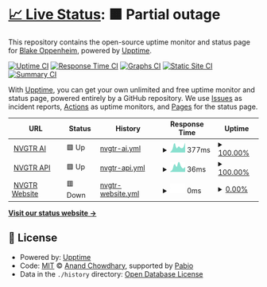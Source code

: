 # [📈 Live Status](https://status.nvgtr.ai): <!--live status--> **🟧 Partial outage**

This repository contains the open-source uptime monitor and status page for [Blake Oppenheim](https://status.nvgtr.ai), powered by [Upptime](https://github.com/upptime/upptime).

[![Uptime CI](https://github.com/blakeoppenheim/nvgtr-status/workflows/Uptime%20CI/badge.svg)](https://github.com/blakeoppenheim/nvgtr-status/actions?query=workflow%3A%22Uptime+CI%22)
[![Response Time CI](https://github.com/blakeoppenheim/nvgtr-status/workflows/Response%20Time%20CI/badge.svg)](https://github.com/blakeoppenheim/nvgtr-status/actions?query=workflow%3A%22Response+Time+CI%22)
[![Graphs CI](https://github.com/blakeoppenheim/nvgtr-status/workflows/Graphs%20CI/badge.svg)](https://github.com/blakeoppenheim/nvgtr-status/actions?query=workflow%3A%22Graphs+CI%22)
[![Static Site CI](https://github.com/blakeoppenheim/nvgtr-status/workflows/Static%20Site%20CI/badge.svg)](https://github.com/blakeoppenheim/nvgtr-status/actions?query=workflow%3A%22Static+Site+CI%22)
[![Summary CI](https://github.com/blakeoppenheim/nvgtr-status/workflows/Summary%20CI/badge.svg)](https://github.com/blakeoppenheim/nvgtr-status/actions?query=workflow%3A%22Summary+CI%22)

With [Upptime](https://upptime.js.org), you can get your own unlimited and free uptime monitor and status page, powered entirely by a GitHub repository. We use [Issues](https://github.com/blakeoppenheim/nvgtr-status/issues) as incident reports, [Actions](https://github.com/blakeoppenheim/nvgtr-status/actions) as uptime monitors, and [Pages](https://status.nvgtr.ai) for the status page.

<!--start: status pages-->
<!-- This summary is generated by Upptime (https://github.com/upptime/upptime) -->
<!-- Do not edit this manually, your changes will be overwritten -->
<!-- prettier-ignore -->
| URL | Status | History | Response Time | Uptime |
| --- | ------ | ------- | ------------- | ------ |
| <img alt="" src="https://icons.duckduckgo.com/ip3/app.nvgtr.ai.ico" height="13"> [NVGTR AI](https://app.nvgtr.ai) | 🟩 Up | [nvgtr-ai.yml](https://github.com/blakeoppenheim/nvgtr-status/commits/HEAD/history/nvgtr-ai.yml) | <details><summary><img alt="Response time graph" src="./graphs/nvgtr-ai/response-time-week.png" height="20"> 377ms</summary><br><a href="https://status.nvgtr.ai/history/nvgtr-ai"><img alt="Response time 329" src="https://img.shields.io/endpoint?url=https%3A%2F%2Fraw.githubusercontent.com%2Fblakeoppenheim%2Fnvgtr-status%2FHEAD%2Fapi%2Fnvgtr-ai%2Fresponse-time.json"></a><br><a href="https://status.nvgtr.ai/history/nvgtr-ai"><img alt="24-hour response time 356" src="https://img.shields.io/endpoint?url=https%3A%2F%2Fraw.githubusercontent.com%2Fblakeoppenheim%2Fnvgtr-status%2FHEAD%2Fapi%2Fnvgtr-ai%2Fresponse-time-day.json"></a><br><a href="https://status.nvgtr.ai/history/nvgtr-ai"><img alt="7-day response time 377" src="https://img.shields.io/endpoint?url=https%3A%2F%2Fraw.githubusercontent.com%2Fblakeoppenheim%2Fnvgtr-status%2FHEAD%2Fapi%2Fnvgtr-ai%2Fresponse-time-week.json"></a><br><a href="https://status.nvgtr.ai/history/nvgtr-ai"><img alt="30-day response time 329" src="https://img.shields.io/endpoint?url=https%3A%2F%2Fraw.githubusercontent.com%2Fblakeoppenheim%2Fnvgtr-status%2FHEAD%2Fapi%2Fnvgtr-ai%2Fresponse-time-month.json"></a><br><a href="https://status.nvgtr.ai/history/nvgtr-ai"><img alt="1-year response time 329" src="https://img.shields.io/endpoint?url=https%3A%2F%2Fraw.githubusercontent.com%2Fblakeoppenheim%2Fnvgtr-status%2FHEAD%2Fapi%2Fnvgtr-ai%2Fresponse-time-year.json"></a></details> | <details><summary><a href="https://status.nvgtr.ai/history/nvgtr-ai">100.00%</a></summary><a href="https://status.nvgtr.ai/history/nvgtr-ai"><img alt="All-time uptime 99.92%" src="https://img.shields.io/endpoint?url=https%3A%2F%2Fraw.githubusercontent.com%2Fblakeoppenheim%2Fnvgtr-status%2FHEAD%2Fapi%2Fnvgtr-ai%2Fuptime.json"></a><br><a href="https://status.nvgtr.ai/history/nvgtr-ai"><img alt="24-hour uptime 100.00%" src="https://img.shields.io/endpoint?url=https%3A%2F%2Fraw.githubusercontent.com%2Fblakeoppenheim%2Fnvgtr-status%2FHEAD%2Fapi%2Fnvgtr-ai%2Fuptime-day.json"></a><br><a href="https://status.nvgtr.ai/history/nvgtr-ai"><img alt="7-day uptime 100.00%" src="https://img.shields.io/endpoint?url=https%3A%2F%2Fraw.githubusercontent.com%2Fblakeoppenheim%2Fnvgtr-status%2FHEAD%2Fapi%2Fnvgtr-ai%2Fuptime-week.json"></a><br><a href="https://status.nvgtr.ai/history/nvgtr-ai"><img alt="30-day uptime 99.92%" src="https://img.shields.io/endpoint?url=https%3A%2F%2Fraw.githubusercontent.com%2Fblakeoppenheim%2Fnvgtr-status%2FHEAD%2Fapi%2Fnvgtr-ai%2Fuptime-month.json"></a><br><a href="https://status.nvgtr.ai/history/nvgtr-ai"><img alt="1-year uptime 99.92%" src="https://img.shields.io/endpoint?url=https%3A%2F%2Fraw.githubusercontent.com%2Fblakeoppenheim%2Fnvgtr-status%2FHEAD%2Fapi%2Fnvgtr-ai%2Fuptime-year.json"></a></details>
| <img alt="" src="https://icons.duckduckgo.com/ip3/app.nvgtr.ai.ico" height="13"> [NVGTR API](https://app.nvgtr.ai/api/health) | 🟩 Up | [nvgtr-api.yml](https://github.com/blakeoppenheim/nvgtr-status/commits/HEAD/history/nvgtr-api.yml) | <details><summary><img alt="Response time graph" src="./graphs/nvgtr-api/response-time-week.png" height="20"> 36ms</summary><br><a href="https://status.nvgtr.ai/history/nvgtr-api"><img alt="Response time 38" src="https://img.shields.io/endpoint?url=https%3A%2F%2Fraw.githubusercontent.com%2Fblakeoppenheim%2Fnvgtr-status%2FHEAD%2Fapi%2Fnvgtr-api%2Fresponse-time.json"></a><br><a href="https://status.nvgtr.ai/history/nvgtr-api"><img alt="24-hour response time 35" src="https://img.shields.io/endpoint?url=https%3A%2F%2Fraw.githubusercontent.com%2Fblakeoppenheim%2Fnvgtr-status%2FHEAD%2Fapi%2Fnvgtr-api%2Fresponse-time-day.json"></a><br><a href="https://status.nvgtr.ai/history/nvgtr-api"><img alt="7-day response time 36" src="https://img.shields.io/endpoint?url=https%3A%2F%2Fraw.githubusercontent.com%2Fblakeoppenheim%2Fnvgtr-status%2FHEAD%2Fapi%2Fnvgtr-api%2Fresponse-time-week.json"></a><br><a href="https://status.nvgtr.ai/history/nvgtr-api"><img alt="30-day response time 38" src="https://img.shields.io/endpoint?url=https%3A%2F%2Fraw.githubusercontent.com%2Fblakeoppenheim%2Fnvgtr-status%2FHEAD%2Fapi%2Fnvgtr-api%2Fresponse-time-month.json"></a><br><a href="https://status.nvgtr.ai/history/nvgtr-api"><img alt="1-year response time 38" src="https://img.shields.io/endpoint?url=https%3A%2F%2Fraw.githubusercontent.com%2Fblakeoppenheim%2Fnvgtr-status%2FHEAD%2Fapi%2Fnvgtr-api%2Fresponse-time-year.json"></a></details> | <details><summary><a href="https://status.nvgtr.ai/history/nvgtr-api">100.00%</a></summary><a href="https://status.nvgtr.ai/history/nvgtr-api"><img alt="All-time uptime 99.92%" src="https://img.shields.io/endpoint?url=https%3A%2F%2Fraw.githubusercontent.com%2Fblakeoppenheim%2Fnvgtr-status%2FHEAD%2Fapi%2Fnvgtr-api%2Fuptime.json"></a><br><a href="https://status.nvgtr.ai/history/nvgtr-api"><img alt="24-hour uptime 100.00%" src="https://img.shields.io/endpoint?url=https%3A%2F%2Fraw.githubusercontent.com%2Fblakeoppenheim%2Fnvgtr-status%2FHEAD%2Fapi%2Fnvgtr-api%2Fuptime-day.json"></a><br><a href="https://status.nvgtr.ai/history/nvgtr-api"><img alt="7-day uptime 100.00%" src="https://img.shields.io/endpoint?url=https%3A%2F%2Fraw.githubusercontent.com%2Fblakeoppenheim%2Fnvgtr-status%2FHEAD%2Fapi%2Fnvgtr-api%2Fuptime-week.json"></a><br><a href="https://status.nvgtr.ai/history/nvgtr-api"><img alt="30-day uptime 99.92%" src="https://img.shields.io/endpoint?url=https%3A%2F%2Fraw.githubusercontent.com%2Fblakeoppenheim%2Fnvgtr-status%2FHEAD%2Fapi%2Fnvgtr-api%2Fuptime-month.json"></a><br><a href="https://status.nvgtr.ai/history/nvgtr-api"><img alt="1-year uptime 99.92%" src="https://img.shields.io/endpoint?url=https%3A%2F%2Fraw.githubusercontent.com%2Fblakeoppenheim%2Fnvgtr-status%2FHEAD%2Fapi%2Fnvgtr-api%2Fuptime-year.json"></a></details>
| <img alt="" src="https://icons.duckduckgo.com/ip3/nvgtr.ai.ico" height="13"> [NVGTR Website](https://nvgtr.ai) | 🟥 Down | [nvgtr-website.yml](https://github.com/blakeoppenheim/nvgtr-status/commits/HEAD/history/nvgtr-website.yml) | <details><summary><img alt="Response time graph" src="./graphs/nvgtr-website/response-time-week.png" height="20"> 0ms</summary><br><a href="https://status.nvgtr.ai/history/nvgtr-website"><img alt="Response time 501" src="https://img.shields.io/endpoint?url=https%3A%2F%2Fraw.githubusercontent.com%2Fblakeoppenheim%2Fnvgtr-status%2FHEAD%2Fapi%2Fnvgtr-website%2Fresponse-time.json"></a><br><a href="https://status.nvgtr.ai/history/nvgtr-website"><img alt="24-hour response time 0" src="https://img.shields.io/endpoint?url=https%3A%2F%2Fraw.githubusercontent.com%2Fblakeoppenheim%2Fnvgtr-status%2FHEAD%2Fapi%2Fnvgtr-website%2Fresponse-time-day.json"></a><br><a href="https://status.nvgtr.ai/history/nvgtr-website"><img alt="7-day response time 0" src="https://img.shields.io/endpoint?url=https%3A%2F%2Fraw.githubusercontent.com%2Fblakeoppenheim%2Fnvgtr-status%2FHEAD%2Fapi%2Fnvgtr-website%2Fresponse-time-week.json"></a><br><a href="https://status.nvgtr.ai/history/nvgtr-website"><img alt="30-day response time 501" src="https://img.shields.io/endpoint?url=https%3A%2F%2Fraw.githubusercontent.com%2Fblakeoppenheim%2Fnvgtr-status%2FHEAD%2Fapi%2Fnvgtr-website%2Fresponse-time-month.json"></a><br><a href="https://status.nvgtr.ai/history/nvgtr-website"><img alt="1-year response time 501" src="https://img.shields.io/endpoint?url=https%3A%2F%2Fraw.githubusercontent.com%2Fblakeoppenheim%2Fnvgtr-status%2FHEAD%2Fapi%2Fnvgtr-website%2Fresponse-time-year.json"></a></details> | <details><summary><a href="https://status.nvgtr.ai/history/nvgtr-website">0.00%</a></summary><a href="https://status.nvgtr.ai/history/nvgtr-website"><img alt="All-time uptime 21.88%" src="https://img.shields.io/endpoint?url=https%3A%2F%2Fraw.githubusercontent.com%2Fblakeoppenheim%2Fnvgtr-status%2FHEAD%2Fapi%2Fnvgtr-website%2Fuptime.json"></a><br><a href="https://status.nvgtr.ai/history/nvgtr-website"><img alt="24-hour uptime 0.00%" src="https://img.shields.io/endpoint?url=https%3A%2F%2Fraw.githubusercontent.com%2Fblakeoppenheim%2Fnvgtr-status%2FHEAD%2Fapi%2Fnvgtr-website%2Fuptime-day.json"></a><br><a href="https://status.nvgtr.ai/history/nvgtr-website"><img alt="7-day uptime 0.00%" src="https://img.shields.io/endpoint?url=https%3A%2F%2Fraw.githubusercontent.com%2Fblakeoppenheim%2Fnvgtr-status%2FHEAD%2Fapi%2Fnvgtr-website%2Fuptime-week.json"></a><br><a href="https://status.nvgtr.ai/history/nvgtr-website"><img alt="30-day uptime 21.88%" src="https://img.shields.io/endpoint?url=https%3A%2F%2Fraw.githubusercontent.com%2Fblakeoppenheim%2Fnvgtr-status%2FHEAD%2Fapi%2Fnvgtr-website%2Fuptime-month.json"></a><br><a href="https://status.nvgtr.ai/history/nvgtr-website"><img alt="1-year uptime 21.88%" src="https://img.shields.io/endpoint?url=https%3A%2F%2Fraw.githubusercontent.com%2Fblakeoppenheim%2Fnvgtr-status%2FHEAD%2Fapi%2Fnvgtr-website%2Fuptime-year.json"></a></details>

<!--end: status pages-->

[**Visit our status website →**](https://status.nvgtr.ai)

## 📄 License

- Powered by: [Upptime](https://github.com/upptime/upptime)
- Code: [MIT](./LICENSE) © [Anand Chowdhary](https://anandchowdhary.com), supported by [Pabio](https://pabio.com)
- Data in the `./history` directory: [Open Database License](https://opendatacommons.org/licenses/odbl/1-0/)
